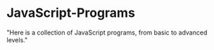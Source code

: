 # JavaScript-Programs
"Here is a collection of JavaScript programs, from basic to advanced levels." 
